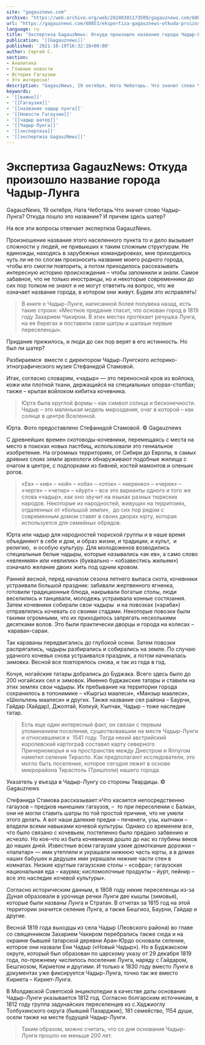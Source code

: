 ```yaml
---
site: "gagauznews.com"
archive: "https://web.archive.org/web/20240301173509/gagauznews.com/60053/ekspertiza-gagauznews-otkuda-proizoshlo-nazvanie-goroda-chadyr-lunga.html"
url: "https://gagauznews.com/60053/ekspertiza-gagauznews-otkuda-proizoshlo-nazvanie-goroda-chadyr-lunga.html"
language: ru
title: "Экспертиза GagauzNews: Откуда произошло название города Чадыр-Лунга"
publication: '[[Gagauznews]]'
published: '2021-10-19T16:32:18+00:00'
author: Сергей С.
section:
- Аналитика
- Главные новости
- История Гагаузии
- Это интересно!
description: "GagauzNews, 19 октября, Ната Чеботарь. Что значит слово Чадыр-Лунга? Откуда пошло это название? И причем здесь шатер? На все эти вопросы отвечает экспертиза GagauzNews. Произношение названия этого населенного пункта то и дело вызывает сложности у людей, не привыкших к таким сложным структурам. Не единожды, находясь в зарубежных командировках, мне приходилось чуть ли не по слогам произносить название моего родного города, чтобы его смогли повторить, а потом приходилось рассказывать интересную историю происхождения – чтобы запомнили и знали. Самое забавное, что не только иностранцы, но и некоторые современники до сих пор толком не знают и не могут ответить на вопрос, что же […]"
keywords:
- '[[важно]]'
- '[[Гагаузия]]'
- '[[название чадыр лунга]]'
- '[[Новости Гагаузии]]'
- '[[чадыр шатер]]'
- '[[Чадыр-Лунга]]'
- '[[экспертиза]]'
- '[[экспертиза GagauzNews]]'
---
```


# Экспертиза GagauzNews: Откуда произошло название города Чадыр-Лунга

GagauzNews, 19 октября, Ната Чеботарь.Что значит слово Чадыр-Лунга? Откуда пошло это название? И причем здесь шатер?

На все эти вопросы отвечает экспертиза GagauzNews.

Произношение названия этого населенного пункта то и дело вызывает сложности у людей, не привыкших к таким сложным структурам. Не единожды, находясь в зарубежных командировках, мне приходилось чуть ли не по слогам произносить название моего родного города, чтобы его смогли повторить, а потом приходилось рассказывать интересную историю происхождения – чтобы запомнили и знали. Самое забавное, что не только иностранцы, но и некоторые современники до сих пор толком не знают и не могут ответить на вопрос, что же означает название города, в котором они живут. Будем это исправлять!

> В книге о Чадыр-Лунге, написанной более полувека назад, есть такие строки: «Местное предание гласит, что основан город в 1819 году Захарием Чакиром. В этих местах протекает речушка Лунга, на ее берегах и поставили свои шатры и шалаши первые переселенцы».

Придание прижилось, и люди до сих пор верят в его истинность. Но был ли шатер?

Разбираемся  вместе с директором Чадыр-Лунгского историко-этнографического музея Стефанидой Стамовой.

Итак, согласно словарям, «чадыр» — это переносной кров из войлока, кожи или плотной ткани, держащийся на специальных опорах-столбах; также – крытая войлоком кибитка кочевника.

> Юрта была круглой формы – как символ солнца и бесконечности. Чадыр – это маленькая модель мироздания, очаг в которой – как солнце в центре Вселенной.

Юрта. Фото предоставлено Стефанидой Стамовой. © Gagauznews

С древнейших времен скотоводы-кочевники, перемещаясь с места на место в поисках новых пастбищ, использовали это гениальное изобретение. На огромных территориях, от Сибири до Европы, в самых древних слоях земли археологи обнаруживают подобные жилища с очагом в центре, с подпорками из бивней, костей мамонтов и оленьих рогов.

> «Ев» – «ив» – «юй» – «оба» – «оток» – «керенко» – «черек» – «черге» – «четир» – «йурт» – все это варианты одного и того же слова «чадыр», как оно звучит на языках разных тюркских народов. Некоторые из народностей, живущих на территоиях, отдаленных от «большой земли»,  до сих пор рядом с современным домом ставят в своих дворах юрту, которая используется для семейных обрядов.

Юрта или чадыр для народностей тюркской группы и в наше время объединяют в себе и дом, и образ жизни, и традиции, и культ,  и религию,  и особую культуру. Для молодоженов возводились специальные белые чадыры, которые назывались «ак ев», а само слово «евленмяя» или «евлилик» (буквально – «обзавестись жильем») означало желание двоих жить под одним кровом.

Ранней весной, перед началом сезона летнего выпаса скота, кочевники устраивали большой праздник: забивали жертвенного ягненка, готовили традиционные блюда, накрывали богатые столы, люди веселились и танцевали, молодежь устраивала конные состязания. Затем кочевники собирали свои чадыры  и на повозках («араба») отправлялись кочевать со своими стадами. Некоторые повозки были такими огромными, что их приходилось запрягать несколькими десятками волов. Это были практически дворцы и города на колесах –  караван-сараи.

Так караваны передвигались до глубокой осени. Затем повозки распрягались, чадыры разбирались и собирались на земле. По случаю удачного кочевья снова устраивался праздник, а потом начиналась зимовка. Весной все повторялось снова, и так из года в год.

Кочуя, ногайские татары добрались до Буджака. Всего здесь было до 200 ногайских сел и зимовок. Именно буджакские татары и ставили на этих землях свои чадыры. Их пребывание на территории города сохранилось в топонимике – «Кыргыз маалеси», «Манзыр маалеси», «Шюльпень маалеси» и других. Также название сел района – Баурчи, Гайдар (Хайдар), Джолтай, Копкуй, Кыпчак, Чадыр – тоже наследие татар.

> Есть еще один интересный факт, он связан с первым  упоминанием поселения, существовавшим на месте Чадыр-Лунги и относившемся к  1541 году. Тогда некий австрийский королевский картограф составил карту северного Причерноморья и на пространстве между Днестром и Ялпугом наметил селение Тираспо. Как предполагают исследователи, это могло быть поселение, которое сегодня лежит в основе микрорайона Тирасполь (Тришполи) нашего города.

Указатель у въезда в Чадыр-Лунгу со стороны Твардицы. © Gagauznews

Стефанида Стамова рассказывает:«Что касается непосредственно гагаузов – предков нынешних гагаузов, –  то при переселении с Балкан, они не могли ставить шатры по той простой причине, что не умели этого делать. А вот наши далекие предки – печенеги, узы, кыпчаки – владели всеми навыками кочевой культуры. Однако со временем все, что было связано с кочевьем, постепенно было предано забвению и исчезло. Но кое-что из быта кочевников дошло до нас из глубины веков до наших дней. Известные всем гагаузам узкие домотканые дорожки – «палатар» — ими утепляли и украшали нижнюю часть юрты, а в домах наших бабушек и дедушек ими украшали нижние части стен в комнатах. Низкие круглые гагаузские столы – «софра»; гагаузская национальная еда – каурма; кисломолочные продукты – йурт, пейнир – все это наследие кочевой культуры».

Согласно историческим данным, в 1808 году некие переселенцы из-за Дуная образовали в урочище речки Лунги две кышлы (зимовья), которые были названы Лунга и Стратан. В отчетах за 1815 год на этой территории значится селение Лунга, а также Бешгиоз, Баурчи, Гайдар и другие.

Весной 1819 года выходцы из села Чадыр (Леовского района) во главе со священником Захарием Чакиром перебрались также сюда и на окраине бывшей татарской деревни Аран-Юрдо основали селение, которое они назвали Ени Чадыр («Новый Чадыр»). Но в Буджакском округе, который был образован по царскому указу от 29 декабря 1819 года, по-прежнему числилось поселение Лунга, наряду с Гайдаром, Бешгиозом, Кириетом и другими. И только к 1830 году вместо Лунги в документах уже фиксируется Чадыр-Лунга, точно так же вместо Кириета – Кириет-Лунга.

В Молдавской Советской энциклопедии в качестве даты основания Чадыр-Лунги указывается 1812 год. Согласно болгарским источникам, в 1812 году группа задунайских переселенцев из с.Хаджиоглу Толбухинского округа (бывший Пазарджик), 181 семейство, 1154 души, осели также на месте будущей Чадыр-Лунги.

> Таким образом, можно считать, что со дня основания Чадыр-Лунги прошло не меньше 200 лет.